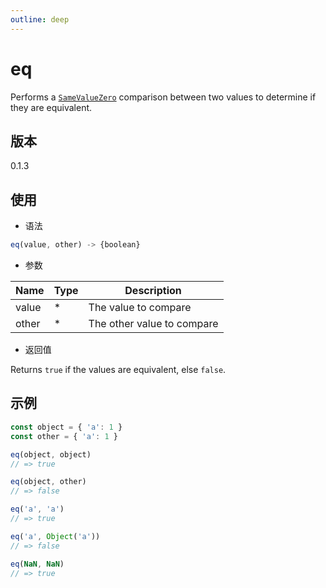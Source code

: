 ```yaml
---
outline: deep
---
```


# eq

Performs a
[`SameValueZero`](http://ecma-international.org/ecma-262/7.0/#sec-samevaluezero)
comparison between two values to determine if they are equivalent.

## 版本

0.1.3

## 使用

- 语法

```js
eq(value, other) -> {boolean}
```

- 参数

| Name    | Type  | Description                |
|---------|-------|----------------------------|
| value   | *     | The value to compare       |
| other   | *     | The other value to compare |

- 返回值

Returns `true` if the values are equivalent, else `false`.

## 示例

```js
const object = { 'a': 1 }
const other = { 'a': 1 }

eq(object, object)
// => true

eq(object, other)
// => false

eq('a', 'a')
// => true

eq('a', Object('a'))
// => false

eq(NaN, NaN)
// => true
```
